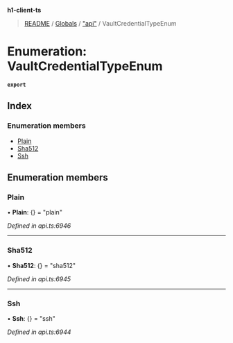 **h1-client-ts**

> [README](../README.md) / [Globals](../globals.md) / ["api"](../modules/_api_.md) / VaultCredentialTypeEnum

# Enumeration: VaultCredentialTypeEnum

**`export`** 

## Index

### Enumeration members

* [Plain](_api_.vaultcredentialtypeenum.md#plain)
* [Sha512](_api_.vaultcredentialtypeenum.md#sha512)
* [Ssh](_api_.vaultcredentialtypeenum.md#ssh)

## Enumeration members

### Plain

•  **Plain**: {} = "plain"

*Defined in api.ts:6946*

___

### Sha512

•  **Sha512**: {} = "sha512"

*Defined in api.ts:6945*

___

### Ssh

•  **Ssh**: {} = "ssh"

*Defined in api.ts:6944*

